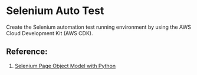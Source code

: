 # Selenium Auto Test

Create the Selenium automation test running environment by using the AWS Cloud Development Kit (AWS CDK).

## Reference:

1. [Selenium Page Object Model with Python](https://github.com/gunesmes/page-object-python-selenium)